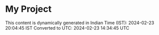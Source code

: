 # My Project

This content is dynamically generated in Indian Time (IST): 2024-02-23 20:04:45 IST
Converted to UTC: 2024-02-23 14:34:45 UTC
